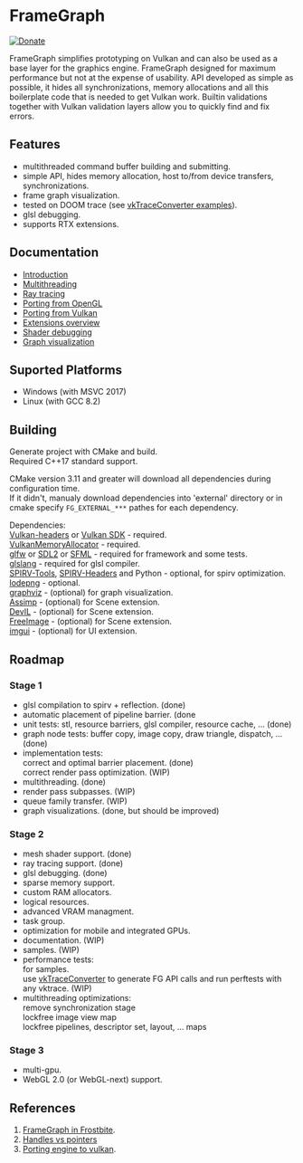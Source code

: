 # FrameGraph
[![Donate](https://img.shields.io/badge/Donate-PayPal-green.svg)](paypal.me/azhirnovgithub)<br/>

FrameGraph simplifies prototyping on Vulkan and can also be used as a base layer for the graphics engine.
FrameGraph designed for maximum performance but not at the expense of usability. API developed as simple as possible, it hides all synchronizations, memory allocations and all this boilerplate code that is needed to get Vulkan work. Builtin validations together with Vulkan validation layers allow you to quickly find and fix errors.

## Features
* multithreaded command buffer building and submitting.
* simple API, hides memory allocation, host to/from device transfers, synchronizations.
* frame graph visualization.
* tested on DOOM trace (see [vkTraceConverter examples](https://github.com/azhirnov/vkTraceConverter/tree/dev/examples#convert-to-framegraph-trace)).
* glsl debugging.
* supports RTX extensions.

## Documentation
* [Introduction](docs/Introduction.md)
* [Multithreading](docs/Multithreading.md)
* [Ray tracing](docs/RayTracing.md)
* [Porting from OpenGL](docs/Porting-from-OpenGL.md)
* [Porting from Vulkan](docs/Porting-from-Vulkan.md)
* [Extensions overview](extensions/Readme.md)
* [Shader debugging](docs/Shader-debugging.md)
* [Graph visualization](docs/Graph-visualization.md)

## Suported Platforms
* Windows (with MSVC 2017)
* Linux (with GCC 8.2)

## Building
Generate project with CMake and build.<br/>
Required C++17 standard support.

CMake version 3.11 and greater will download all dependencies during configuration time.<br/>
If it didn't, manualy download dependencies into 'external' directory or in cmake specify `FG_EXTERNAL_***` pathes for each dependency.

Dependencies:<br/>
[Vulkan-headers](https://github.com/KhronosGroup/Vulkan-Headers) or [Vulkan SDK](https://www.lunarg.com/vulkan-sdk/) - required.<br/>
[VulkanMemoryAllocator](https://github.com/GPUOpen-LibrariesAndSDKs/VulkanMemoryAllocator) - required.<br/>
[glfw](https://github.com/glfw/glfw) or [SDL2](https://www.libsdl.org) or [SFML](https://github.com/SFML/SFML) - required for framework and some tests.<br/>
[glslang](https://github.com/KhronosGroup/glslang) - required for glsl compiler.<br/>
[SPIRV-Tools](https://github.com/KhronosGroup/SPIRV-Tools), [SPIRV-Headers](https://github.com/KhronosGroup/SPIRV-Headers) and Python - optional, for spirv optimization.<br/>
[lodepng](https://github.com/lvandeve/lodepng) - optional.<br/>
[graphviz](https://www.graphviz.org/) - (optional) for graph visualization.<br/>
[Assimp](https://github.com/assimp/assimp) - (optional) for Scene extension.<br/>
[DevIL](http://openil.sourceforge.net/) - (optional) for Scene extension.<br/>
[FreeImage](http://freeimage.sourceforge.net/) - (optional) for Scene extension.<br/>
[imgui](https://github.com/ocornut/imgui) - (optional) for UI extension.<br/>

## Roadmap
### Stage 1
- glsl compilation to spirv + reflection. (done)<br/>
- automatic placement of pipeline barrier. (done<br/>
- unit tests: stl, resource barriers, glsl compiler, resource cache, ... (done)<br/>
- graph node tests: buffer copy, image copy, draw triangle, dispatch, ... (done)<br/>
- implementation tests:<br/>
    correct and optimal barrier placement. (done)<br/>
    correct render pass optimization. (WIP)
- multithreading. (done)<br/>
- render pass subpasses. (WIP)<br/>
- queue family transfer. (WIP)<br/>
- graph visualizations. (done, but should be improved)<br/>

### Stage 2
- mesh shader support. (done)<br/>
- ray tracing support. (done)<br/>
- glsl debugging. (done)<br/>
- sparse memory support.<br/>
- custom RAM allocators.<br/>
- logical resources.<br/>
- advanced VRAM managment.<br/>
- task group.<br/>
- optimization for mobile and integrated GPUs.<br/>
- documentation. (WIP)<br/>
- samples. (WIP)<br/>
- performance tests:<br/>
	for samples.<br/>
	use [vkTraceConverter](https://github.com/azhirnov/vkTraceConverter) to generate FG API calls and run perftests with any vktrace. (WIP)<br/>
- multithreading optimizations:<br/>
	remove synchronization stage<br/>
	lockfree image view map<br/>
	lockfree pipelines, descriptor set, layout, ... maps<br/>

### Stage 3
- multi-gpu.<br/>
- WebGL 2.0 (or WebGL-next) support.<br/>

## References
1. [FrameGraph in Frostbite](https://www.gdcvault.com/play/1024612/FrameGraph-Extensible-Rendering-Architecture-in).<br/>
2. [Handles vs pointers](https://floooh.github.io/2018/06/17/handles-vs-pointers.html)<br/>
3. [Porting engine to vulkan](https://gpuopen.com/presentation-porting-engine-to-vulkan-dx12/).<br/>
